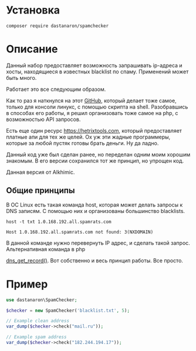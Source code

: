 Установка
=============
```
composer require dastanaron/spamchecker
```

Описание
=============

Данный набор предоставляет возможность запрашивать ip-адреса и хосты, находящиеся в известных
blacklist по спаму. Применений может быть много.

Работает это все следующим образом.

Как то раз я наткнулся на этот [GitHub](https://github.com/IntellexApps/blcheck), который делает тоже самое, только для
консоли линукс, с помощью скрипта на shell. Разобравшись в способах его работы, я решил организовать тоже самое на php,
с возможностью API запросов. 

Есть еще один ресурс <https://hetrixtools.com>, который предоставляет платные апи для тех же целей. 
Ох уж эти жадные программеры, которые за любой пустяк готовы брать деньги. Ну да ладно.

Данный код уже был сделан ранее, но переделан одним моим хорошим знакомым.
В его версии сохранился тот же принцип, но упрощен код.

Данная версия от Alkhimic.

Общие принципы
------------------

В ОС Linux есть такая команда host, которая может делать запросы к DNS записям. С помощью них и организованы большинство blacklists.

```shell
host -t txt 1.0.168.192.all.spamrats.com
```
```
Host 1.0.168.192.all.spamrats.com not found: 3(NXDOMAIN)
```
В данной команде нужно перевернуть IP адрес, и сделать такой запрос. Альтернативная команда в php

[dns_get_record()](http://php.net/manual/ru/function.dns-get-record.php). Вот собственно и весь принцип работы. Все просто.

Пример
=================
```php
use dastanaron\SpamChecker;

$checker = new SpamChecker('blacklist.txt', 5);

// Example clean address
var_dump($checker->check("mail.ru"));

// Example spam address
var_dump($checker->check("182.244.194.17"));
```